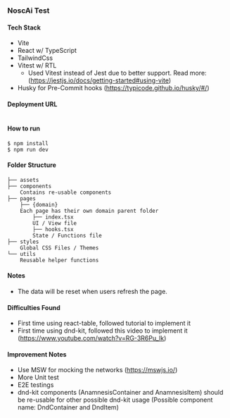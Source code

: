 ### NoscAi Test

#### Tech Stack
- Vite
- React w/ TypeScript
- TailwindCss
- Vitest w/ RTL
  - Used Vitest instead of Jest due to better support. Read more: (https://jestjs.io/docs/getting-started#using-vite)
- Husky for Pre-Commit hooks (https://typicode.github.io/husky/#/)

#### Deployment URL
```

```

#### How to run
    $ npm install
    $ npm run dev

#### Folder Structure
```
├── assets
├── components
    Contains re-usable components
├── pages
    ├── {domain}
    Each page has their own domain parent folder
        ├── index.tsx
        UI / View file
        ├── hooks.tsx
        State / Functions file
├── styles
    Global CSS Files / Themes
└── utils
    Reusable helper functions
```

#### Notes
- The data will be reset when users refresh the page.

#### Difficulties Found
- First time using react-table, followed tutorial to implement it
- First time using dnd-kit, followed this video to implement it (https://www.youtube.com/watch?v=RG-3R6Pu_Ik)

#### Improvement Notes
- Use MSW for mocking the networks (https://mswjs.io/)
- More Unit test
- E2E testings
- dnd-kit components (AnamnesisContainer and AnamnesisItem) should be re-usable for other possible dnd-kit usage (Possible component name: DndContainer and DndItem)
